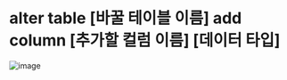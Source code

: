 alter table [바꿀 테이블 이름] add column [추가할 컬럼 이름] [데이터 타입]
========================================================================
![image](https://user-images.githubusercontent.com/70207093/180926659-3cb7ee46-cf63-4265-9a50-4a5175072d67.png)
